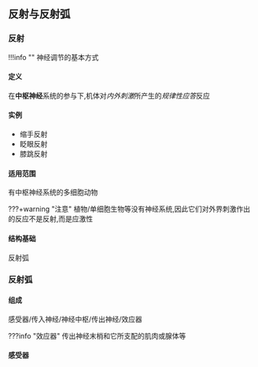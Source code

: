 ## 反射与反射弧

### 反射

!!!info ""
    神经调节的基本方式

#### 定义

在**中枢神经**系统的参与下,机体对*内外刺激*所产生的*规律性应答*反应

#### 实例

- 缩手反射
- 眨眼反射
- 膝跳反射

#### 适用范围

有中枢神经系统的多细胞动物

???+warning "注意"
    植物/单细胞生物等没有神经系统,因此它们对外界刺激作出的反应不是反射,而是应激性

#### 结构基础

反射弧

### 反射弧

#### 组成

感受器/传入神经/神经中枢/传出神经/效应器

???info "效应器"
    传出神经末梢和它所支配的肌肉或腺体等

#### 感受器

